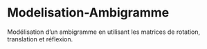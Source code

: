 # Modelisation-Ambigramme

Modélisation d’un ambigramme en utilisant les matrices de rotation, translation et réflexion.
